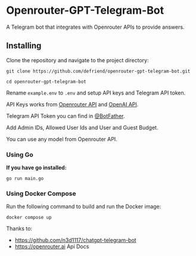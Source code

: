 # Openrouter-GPT-Telegram-Bot
A Telegram bot that integrates with Openrouter APIs to provide answers.

## Installing
Clone the repository and navigate to the project directory:

`
git clone https://github.com/defriend/openrouter-gpt-telegram-bot.git
`

`
cd openrouter-gpt-telegram-bot
` 

Rename `example.env` to `.env` and setup API keys and Telegram API token.

API Keys works from [Openrouter API](https://openrouter.ai/keys) and [OpenAI API](https://platform.openai.com/api-keys).

Telegram API Token you can find in [@BotFather](https://t.me/BotFather).

Add Admin IDs, Allowed User Ids and User and Guest Budget.

You can use any model from Openrouter API.

### Using Go

**If you have go installed:**

`go run main.go
`
### Using Docker Compose
Run the following command to build and run the Docker image:

`docker compose up`

Thanks to:
- https://github.com/n3d1117/chatgpt-telegram-bot
- https://openrouter.ai Api Docs
